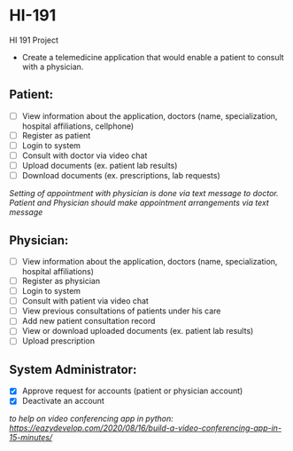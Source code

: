 # HI-191
HI 191 Project
- Create a telemedicine application that would enable a patient to consult with a physician.

## Patient:
 - [ ]  View information about the application, doctors (name, specialization, hospital affiliations, cellphone) 
 - [ ]  Register as patient
 - [ ]  Login to system
 - [ ]  Consult with doctor via video chat
 - [ ]  Upload documents (ex. patient lab results)
 - [ ]  Download documents (ex. prescriptions, lab requests)

*Setting of appointment with physician is done via text message to doctor. Patient and Physician should make appointment arrangements via text message*

## Physician:
 - [ ]  View information about the application, doctors (name, specialization, hospital affiliations) 
 - [ ]  Register as physician
 - [ ]  Login to system
 - [ ]  Consult with patient via video chat
 - [ ]  View previous consultations of patients under his care
 - [ ]  Add new patient consultation record
 - [ ]  View or download uploaded documents (ex. patient lab results) 
 - [ ]  Upload prescription

## System Administrator:
 - [x]  Approve request for accounts (patient or physician account)
 - [x]  Deactivate an account

*to help on video conferencing app in python: https://eazydevelop.com/2020/08/16/build-a-video-conferencing-app-in-15-minutes/*


